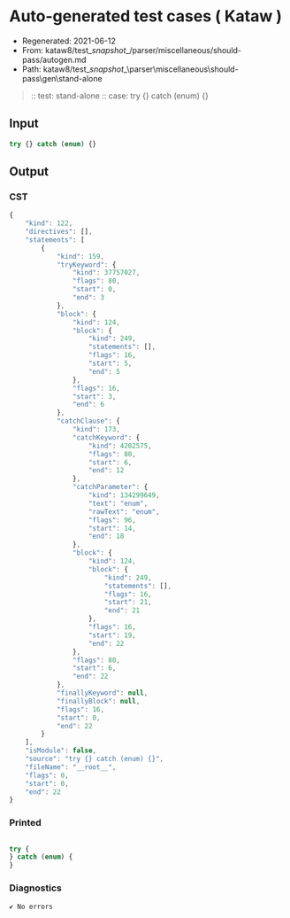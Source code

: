 # Auto-generated test cases ( Kataw )
- Regenerated: 2021-06-12
- From: kataw8/test\__snapshot__/parser/miscellaneous/should-pass/autogen.md
- Path: kataw8/test\__snapshot__\parser\miscellaneous\should-pass\gen\stand-alone
> :: test: stand-alone
> :: case: try {} catch (enum) {}
## Input

`````js
try {} catch (enum) {}
`````
## Output

### CST

```javascript
{
    "kind": 122,
    "directives": [],
    "statements": [
        {
            "kind": 159,
            "tryKeyword": {
                "kind": 37757027,
                "flags": 80,
                "start": 0,
                "end": 3
            },
            "block": {
                "kind": 124,
                "block": {
                    "kind": 249,
                    "statements": [],
                    "flags": 16,
                    "start": 5,
                    "end": 5
                },
                "flags": 16,
                "start": 3,
                "end": 6
            },
            "catchClause": {
                "kind": 173,
                "catchKeyword": {
                    "kind": 4202575,
                    "flags": 80,
                    "start": 6,
                    "end": 12
                },
                "catchParameter": {
                    "kind": 134299649,
                    "text": "enum",
                    "rawText": "enum",
                    "flags": 96,
                    "start": 14,
                    "end": 18
                },
                "block": {
                    "kind": 124,
                    "block": {
                        "kind": 249,
                        "statements": [],
                        "flags": 16,
                        "start": 21,
                        "end": 21
                    },
                    "flags": 16,
                    "start": 19,
                    "end": 22
                },
                "flags": 80,
                "start": 6,
                "end": 22
            },
            "finallyKeyword": null,
            "finallyBlock": null,
            "flags": 16,
            "start": 0,
            "end": 22
        }
    ],
    "isModule": false,
    "source": "try {} catch (enum) {}",
    "fileName": "__root__",
    "flags": 0,
    "start": 0,
    "end": 22
}
```

### Printed

```javascript

try {
} catch (enum) {
}
```

### Diagnostics

```javascript
✔ No errors
```

